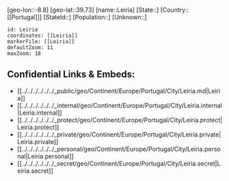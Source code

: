﻿---
location: [39.73,-8.8]
mapzoom: [7,12] 
mapmarker: city 
type: City
tags:
- geo/City


SpocWebEntityId: 31926
isDeleted: false
confidential: public

---
[geo-lon::-8.8]
[geo-lat::39.73]
[name::Leiria]
[State::]
[Country::[[Portugal]]]
[StateId::]
[Population::]
[Unknown::]


```leaflet
id: Leiria
coordinates: [[Leiria]]
markerFile: [[Leiria]]
defaultZoom: 11 
maxZoom: 18
```


## Confidential Links & Embeds: 
- [[../../../../../../_public/geo/Continent/Europe/Portugal/City/Leiria.md|Leiria]] 
- [[../../../../../../_internal/geo/Continent/Europe/Portugal/City/Leiria.internal|Leiria.internal]] 
- [[../../../../../../_protect/geo/Continent/Europe/Portugal/City/Leiria.protect|Leiria.protect]] 
- [[../../../../../../_private/geo/Continent/Europe/Portugal/City/Leiria.private|Leiria.private]] 
- [[../../../../../../_personal/geo/Continent/Europe/Portugal/City/Leiria.personal|Leiria.personal]] 
- [[../../../../../../_secret/geo/Continent/Europe/Portugal/City/Leiria.secret|Leiria.secret]] 

